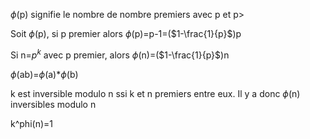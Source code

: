 $\phi$(p) signifie le nombre de nombre premiers avec p et p>

Soit $\phi$(p), si p premier alors $\phi$(p)=p-1=($1-\frac{1}{p}$)p

Si n=$p^k$ avec p premier, alors $\phi$(n)=($1-\frac{1}{p}$)n

$\phi$(ab)=$\phi$(a)*$\phi$(b)



k est inversible modulo n ssi k et n premiers entre eux. Il y a donc $\phi$(n) inversibles modulo n



k^phi(n)=1


